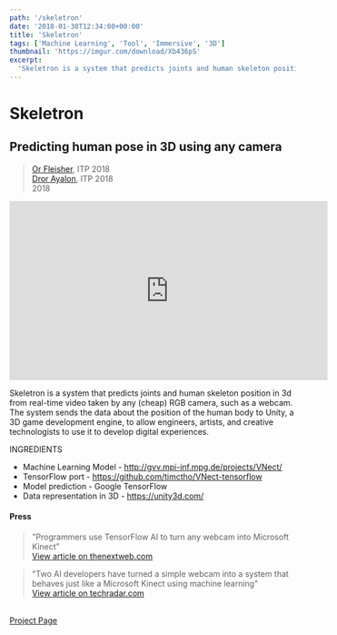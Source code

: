 ```yaml
---
path: '/skeletron'
date: '2018-01-30T12:34:00+00:00'
title: 'Skeletron'
tags: ['Machine Learning', 'Tool', 'Immersive', '3D']
thumbnail: 'https://imgur.com/download/Xb436pS'
excerpt:
  'Skeletron is a system that predicts joints and human skeleton position in 3d from real-time video taken by any (cheap) RGB camera'
---
```


# Skeletron

## Predicting human pose in 3D using any camera

> [Or Fleisher](www.orfleisher.com), ITP 2018  
> [Dror Ayalon](www.drorayalon.com), ITP 2018  
> 2018

<iframe width="560" height="315" src="https://www.youtube.com/embed/l_owi316cE8" frameborder="0" allow="autoplay; encrypted-media" allowfullscreen></iframe>

Skeletron is a system that predicts joints and human skeleton position in 3d from real-time video taken by any (cheap) RGB camera, such as a webcam. The system sends the data about the position of the human body to Unity, a 3D game development engine, to allow engineers, artists, and creative technologists to use it to develop digital experiences.

INGREDIENTS

- Machine Learning Model - http://gvv.mpi-inf.mpg.de/projects/VNect/
- TensorFlow port - https://github.com/timctho/VNect-tensorflow
- Model prediction - Google TensorFlow
- Data representation in 3D - https://unity3d.com/

#### Press

> "Programmers use TensorFlow AI to turn any webcam into Microsoft Kinect"  
> [View article on thenextweb.com](https://thenextweb.com/artificial-intelligence/2018/01/30/programmers-use-tensorflow-ai-to-turn-any-webcam-into-microsoft-kinect/)

> "Two AI developers have turned a simple webcam into a system that behaves just like a Microsoft Kinect using machine learning"  
> [View article on techradar.com](https://www.techradar.com/news/ai-developers-can-turn-any-webcam-into-a-kinect)

<br>
<a class="btn btn-outline-primary" href="http://orfleisher.com/portfolio-item/skeletron/" role="button">Project Page</a>
